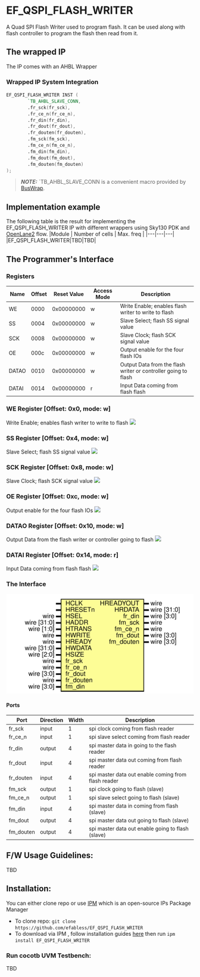# EF_QSPI_FLASH_WRITER

A Quad SPI Flash Writer used to program flash. It can be used along with flash controller to program the flash then read from it.
## The wrapped IP


 The IP comes with an AHBL Wrapper

### Wrapped IP System Integration

```verilog
EF_QSPI_FLASH_WRITER INST (
        `TB_AHBL_SLAVE_CONN,
        .fr_sck(fr_sck),
        .fr_ce_n(fr_ce_n),
        .fr_din(fr_din),
        .fr_dout(fr_dout),
        .fr_douten(fr_douten),
        .fm_sck(fm_sck),
        .fm_ce_n(fm_ce_n),
        .fm_din(fm_din),
        .fm_dout(fm_dout),
        .fm_douten(fm_douten)
);
```
> **_NOTE:_** `TB_AHBL_SLAVE_CONN is a convenient macro provided by [BusWrap](https://github.com/efabless/BusWrap/tree/main).

## Implementation example  

The following table is the result for implementing the EF_QSPI_FLASH_WRITER IP with different wrappers using Sky130 PDK and [OpenLane2](https://github.com/efabless/openlane2) flow.
|Module | Number of cells | Max. freq |
|---|---|---|
|EF_QSPI_FLASH_WRITER|TBD|TBD|
## The Programmer's Interface


### Registers

|Name|Offset|Reset Value|Access Mode|Description|
|---|---|---|---|---|
|WE|0000|0x00000000|w|Write Enable; enables flash writer to write to flash|
|SS|0004|0x00000000|w|Slave Select; flash SS signal value|
|SCK|0008|0x00000000|w|Slave Clock; flash SCK signal value|
|OE|000c|0x00000000|w|Output enable for the four flash IOs|
|DATAO|0010|0x00000000|w|Output Data from the flash writer or controller going to flash|
|DATAI|0014|0x00000000|r|Input Data coming from flash flash|

### WE Register [Offset: 0x0, mode: w]

Write Enable; enables flash writer to write to flash
<img src="https://svg.wavedrom.com/{reg:[{name:'WE', bits:1},{bits: 31}], config: {lanes: 2, hflip: true}} "/>


### SS Register [Offset: 0x4, mode: w]

Slave Select; flash SS signal value
<img src="https://svg.wavedrom.com/{reg:[{name:'SS', bits:1},{bits: 31}], config: {lanes: 2, hflip: true}} "/>


### SCK Register [Offset: 0x8, mode: w]

Slave Clock; flash SCK signal value
<img src="https://svg.wavedrom.com/{reg:[{name:'SCK', bits:1},{bits: 31}], config: {lanes: 2, hflip: true}} "/>


### OE Register [Offset: 0xc, mode: w]

Output enable for the four flash IOs
<img src="https://svg.wavedrom.com/{reg:[{name:'OE', bits:4},{bits: 28}], config: {lanes: 2, hflip: true}} "/>


### DATAO Register [Offset: 0x10, mode: w]

Output Data from the flash writer or controller going to flash
<img src="https://svg.wavedrom.com/{reg:[{name:'DATAO', bits:4},{bits: 28}], config: {lanes: 2, hflip: true}} "/>


### DATAI Register [Offset: 0x14, mode: r]

Input Data coming from flash flash
<img src="https://svg.wavedrom.com/{reg:[{name:'DATAI', bits:4},{bits: 28}], config: {lanes: 2, hflip: true}} "/>


### The Interface 
<img src="docs/EF_QSPI_FLASH_WRITER.svg" width="600"/>

#### Ports 

|Port|Direction|Width|Description|
|---|---|---|---|
|fr_sck|input|1|spi clock coming from flash reader|
|fr_ce_n|input|1|spi slave select coming from flash reader|
|fr_din|output|4|spi master data in going to the flash reader|
|fr_dout|input|4|spi master data out coming from flash reader|
|fr_douten|input|4|spi master data out enable coming from flash reader|
|fm_sck|output|1|spi clock going to flash (slave)|
|fm_ce_n|output|1|spi slave select going to flash (slave)|
|fm_din|input|4|spi master data in coming from flash (slave)|
|fm_dout|output|4|spi master data out going to flash (slave)|
|fm_douten|output|4|spi master data out enable going to flash (slave)|
## F/W Usage Guidelines:
TBD
## Installation:
You can either clone repo or use [IPM](https://github.com/efabless/IPM) which is an open-source IPs Package Manager
* To clone repo:
```git clone https://github.com/efabless/EF_QSPI_FLASH_WRITER```
* To download via IPM , follow installation guides [here](https://github.com/efabless/IPM/blob/main/README.md) then run 
```ipm install EF_QSPI_FLASH_WRITER```
### Run cocotb UVM Testbench:
TBD